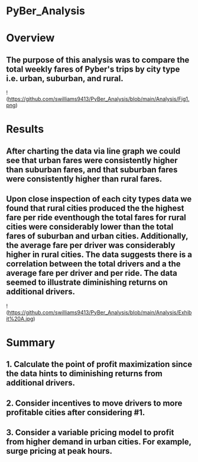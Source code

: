 # PyBer_Analysis

# Overview

## The purpose of this analysis was to compare the total weekly fares of Pyber's trips by city type i.e. urban, suburban, and rural.

!(https://github.com/swilliams9413/PyBer_Analysis/blob/main/Analysis/Fig1.png)

# Results

## After charting the data via line graph we could see that urban fares were consistently higher than suburban fares, and that suburban fares were consistently higher than rural fares.

## Upon close inspection of each city types data we found that rural cities produced the the highest fare per ride eventhough the total fares for rural cities were considerably lower than the total fares of suburban and urban cities. Additionally, the average fare per driver was considerably higher in rural cities. The data suggests there is a correlation between the total drivers and a the average fare per driver and per ride. The data seemed to illustrate diminishing returns on additional drivers.

! (https://github.com/swilliams9413/PyBer_Analysis/blob/main/Analysis/Exhibit%20A.jpg)

# Summary

## 1. Calculate the point of profit maximization since the data hints to diminishing returns from additional drivers.

## 2. Consider incentives to move drivers to more profitable cities after considering #1.

## 3. Consider a variable pricing model to profit from higher demand in urban cities. For example, surge pricing at peak hours.

